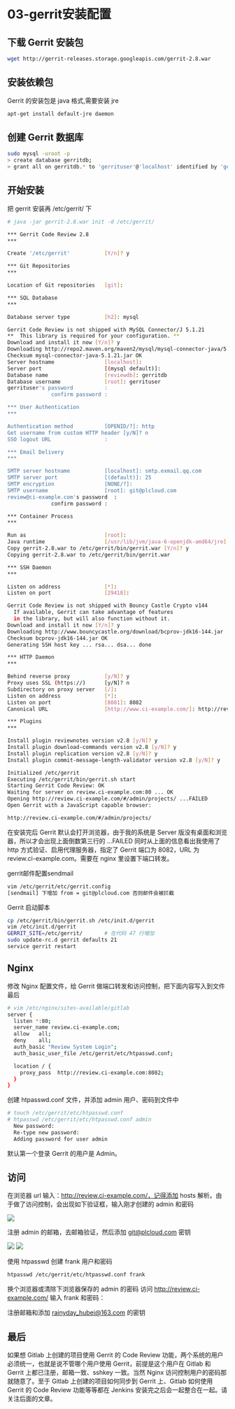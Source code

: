 # 03-gerrit安装配置

<!-- create time: 2015-08-17 16:09:41  -->

<!-- This file is created from $MARBOO_HOME/.media/starts/default.md
本文件由 $MARBOO_HOME/.media/starts/default.md 复制而来 -->

## 下载 Gerrit 安装包

```bash
wget http://gerrit-releases.storage.googleapis.com/gerrit-2.8.war
```

## 安装依赖包

Gerrit 的安装包是 java 格式,需要安装 jre

```bash
apt-get install default-jre daemon
```

## 创建 Gerrit 数据库

```bash
sudo mysql -uroot -p
> create database gerritdb;
> grant all on gerritdb.* to 'gerrituser'@'localhost' identified by 'gerritpass';
```

## 开始安装

把 gerrit 安装再 /etc/gerrit/ 下

```bash
# java -jar gerrit-2.8.war init -d /etc/gerrit/

*** Gerrit Code Review 2.8
***

Create '/etc/gerrit'           [Y/n]? y

*** Git Repositories
***

Location of Git repositories   [git]:

*** SQL Database
***

Database server type           [h2]: mysql

Gerrit Code Review is not shipped with MySQL Connector/J 5.1.21
**  This library is required for your configuration. **
Download and install it now [Y/n]? y
Downloading http://repo2.maven.org/maven2/mysql/mysql-connector-java/5.1.21/mysql-connector-java-5.1.21.jar ... OK
Checksum mysql-connector-java-5.1.21.jar OK
Server hostname                [localhost]:
Server port                    [(mysql default)]:
Database name                  [reviewdb]: gerritdb
Database username              [root]: gerrituser
gerrituser's password          :
              confirm password :

*** User Authentication
***

Authentication method          [OPENID/?]: http
Get username from custom HTTP header [y/N]? n
SSO logout URL                 :

*** Email Delivery
***

SMTP server hostname           [localhost]: smtp.exmail.qq.com
SMTP server port               [(default)]: 25
SMTP encryption                [NONE/?]: 
SMTP username                  [root]: git@plcloud.com
review@ci-example.com's password  :
              confirm password :

*** Container Process
***

Run as                         [root]:
Java runtime                   [/usr/lib/jvm/java-6-openjdk-amd64/jre]:
Copy gerrit-2.8.war to /etc/gerrit/bin/gerrit.war [Y/n]? y
Copying gerrit-2.8.war to /etc/gerrit/bin/gerrit.war

*** SSH Daemon
***

Listen on address              [*]:
Listen on port                 [29418]:

Gerrit Code Review is not shipped with Bouncy Castle Crypto v144
  If available, Gerrit can take advantage of features
  in the library, but will also function without it.
Download and install it now [Y/n]? y
Downloading http://www.bouncycastle.org/download/bcprov-jdk16-144.jar ... OK
Checksum bcprov-jdk16-144.jar OK
Generating SSH host key ... rsa... dsa... done

*** HTTP Daemon
***

Behind reverse proxy           [y/N]? y
Proxy uses SSL (https://)      [y/N]? n
Subdirectory on proxy server   [/]:
Listen on address              [*]:
Listen on port                 [8081]: 8082
Canonical URL                  [http://www.ci-example.com/]: http://review.ci-example.com/

*** Plugins
***

Install plugin reviewnotes version v2.8 [y/N]? y
Install plugin download-commands version v2.8 [y/N]? y
Install plugin replication version v2.8 [y/N]? y
Install plugin commit-message-length-validator version v2.8 [y/N]? y

Initialized /etc/gerrit
Executing /etc/gerrit/bin/gerrit.sh start
Starting Gerrit Code Review: OK
Waiting for server on review.ci-example.com:80 ... OK
Opening http://review.ci-example.com/#/admin/projects/ ...FAILED
Open Gerrit with a JavaScript capable browser:

http://review.ci-example.com/#/admin/projects/
```

在安装完后 Gerrit 默认会打开浏览器，由于我的系统是 Server 版没有桌面和浏览器，所以才会出现上面倒数第三行的 …FAILED 同时从上面的信息看出我使用了 http 方式验证、启用代理服务器，指定了 Gerrit 端口为 8082，URL 为 review.ci-example.com。需要在 nginx 里设置下端口转发。

gerrit邮件配置sendmail

```bash
vim /etc/gerrit/etc/gerrit.config
[sendmail] 下增加 from = git@plcloud.com 否则邮件会被拦截
```

Gerrit 启动脚本

```bash
cp /etc/gerrit/bin/gerrit.sh /etc/init.d/gerrit
vim /etc/init.d/gerrit
GERRIT_SITE=/etc/gerrit/       # 在代码 47 行增加
sudo update-rc.d gerrit defaults 21
service gerrit restart
```

## Nginx

修改 Nginx 配置文件，给 Gerrit 做端口转发和访问控制，把下面内容写入到文件最后

```bash
# vim /etc/nginx/sites-available/gitlab
server {
  listen *:80;
  server_name review.ci-example.com;
  allow   all;
  deny    all;
  auth_basic "Review System Login";
  auth_basic_user_file /etc/gerrit/etc/htpasswd.conf;

  location / { 
    proxy_pass  http://review.ci-example.com:8082;
  }   
}
```

创建 htpasswd.conf 文件，并添加 admin 用户、密码到文件中

```bash
# touch /etc/gerrit/etc/htpasswd.conf
# htpasswd /etc/gerrit/etc/htpasswd.conf admin
  New password: 
  Re-type new password: 
  Adding password for user admin
```

默认第一个登录 Gerrit 的用户是 Admin。

## 访问

在浏览器 url 输入：http://review.ci-example.com/，记得添加 hosts 解析。由于做了访问控制，会出现如下验证框，输入刚才创建的 admin 和密码

![](/Users/frank/Documents/marboo/media/CI/gerrit/00-gerrit-admin-login.png)

注册 admin 的邮箱，去邮箱验证，然后添加 git@plcloud.com 密钥 

![](/Users/frank/Documents/marboo/media/CI/gerrit/01-gerrit-bind-email.png)
![](/Users/frank/Documents/marboo/media/CI/gerrit/02-gerrit-add-ssh-key.png)

使用 htpasswd 创建 frank 用户和密码

```bash
htpasswd /etc/gerrit/etc/htpasswd.conf frank
```

换个浏览器或清除下浏览器保存的 admin 的密码 访问 http://review.ci-example.com/ 输入 frank 和密码：

注册邮箱和添加 rainyday_hubei@163.com 的密钥 

## 最后

如果想 Gitlab 上创建的项目使用 Gerrit 的 Code Review 功能，两个系统的用户必须统一，也就是说不管哪个用户使用 Gerrit，前提是这个用户在 Gitlab 和 Gerrit 上都已注册，邮箱一致、sshkey 一致。当然 Nginx 访问控制用户的密码那就随意了。至于 Gitlab 上创建的项目如何同步到 Gerrit 上、Gitlab 如何使用 Gerrit 的 Code Review 功能等等都在 Jenkins 安装完之后会一起整合在一起。请关注后面的文章。